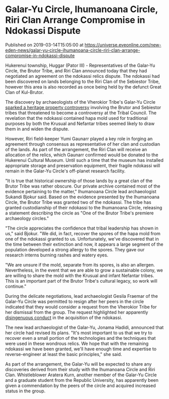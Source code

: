 # Galar-Yu Circle, Ihumanoana Circle, Riri Clan Arrange Compromise in Ndokassi Dispute
Published on 2019-03-14T15:05:00 at https://universe.eveonline.com/new-eden-news/galar-yu-circle-ihumanoana-circle-riri-clan-arrange-compromise-in-ndokassi-dispute

Hukerenui township, Huggar (Pator III) - Representatives of the Galar-Yu Circle, the Brutor Tribe, and Riri Clan announced today that they had negotiated an agreement on the ndokassi relics dispute. The ndokassi had been discovered on lands belonging to the Riri Clan of the Sebiestor Tribe, however this area is also recorded as once being held by the defunct Great Clan of Kul-Brutor.

The discovery by archaeologists of the Vherokior Tribe's Galar-Yu Circle [sparked a heritage property controversy](https://community.eveonline.com/news/news-channels/world-news/rare-archeological-find-sparks-inter-tribal-dispute/) involving the Brutor and Sebiestor tribes that threatened to become a controversy at the Tribal Council. The revelation that the ndokassi contained hapa mold used for traditional purposes by both the Krusual and Nefantar tribes seemed likely to draw them in and widen the dispute.

However, Riri field-keeper Yumi Gaunarr played a key role in forging an agreement through consensus as representative of her clan and custodian of the lands. As part of the arrangement, the Riri Clan will receive an allocation of the relics, which Gaunarr confirmed would be donated to the Hukerenui Cultural Museum. Until such a time that the museum has installed appropriate storage and preservation equipment, their fragile ndokassi will remain in the Galar-Yu Circle's off-planet research facility.

"It is true that historical ownership of those lands by a great clan of the Brutor Tribe was rather obscure. Our private archive contained most of the evidence pertaining to the matter," Ihumanoana Circle lead archaeologist Sukandi Bjokur said. Based on the evidence presented by the Ihumanoana Circle, the Brutor Tribe was granted two of the ndokassi. The tribe has granted custodianship of their ndokassi to the Ihumanoana Circle, releasing a statement describing the circle as "One of the Brutor Tribe's premiere archaeology circles."

"The circle appreciates the confidence that tribal leadership has shown in us," said Bjokur. "We did, in fact, recover the spores of the hapa mold from one of the ndokassi granted to us. Unfortunately, we've discovered that in the time between their extinction and now, it appears a large segment of the population developed a strong allergy to the spores. They gave our research interns burning rashes and watery eyes.

"We are unsure if the mold, separate from its spores, is also an allergen. Nevertheless, in the event that we are able to grow a sustainable colony, we are willing to share the mold with the Krusual and infant Nefantar tribes. This is an important part of the Brutor Tribe's cultural legacy, so work will continue."

During the delicate negotiations, lead archaeologist Gesila Fraemar of the Galar-Yu Circle was permitted to resign after her peers in the circle indicated that they would consider a request from the Vherokior Tribe for her dismissal from the group. The request highlighted her apparently [disingenuous conduct](https://community.eveonline.com/news/news-channels/world-news/whistleblower-releases-undamaged-manifest-in-ndokassi-dispute/) in the acquisition of the ndokassi.

The new lead archaeologist of the Galar-Yu, Jonama Hadidi, announced that her circle had revised its plans. "It's most important to us that we try to recover even a small portion of the technologies and the techniques that were used in these wondrous relics. We hope that with the remaining ndokassi we have been granted, we'll have enough time and expertise to reverse-engineer at least the basic principles," she said.

As part of the arrangement, the Galar-Yu will be expected to share any discoveries derived from their study with the Ihumanoana Circle and Riri Clan. Whistleblower Aratera Kurn, another member of the Galar-Yu Circle and a graduate student from the Republic University, has apparently been given a commendation by the peers of the circle and acquired increased status in the group.
